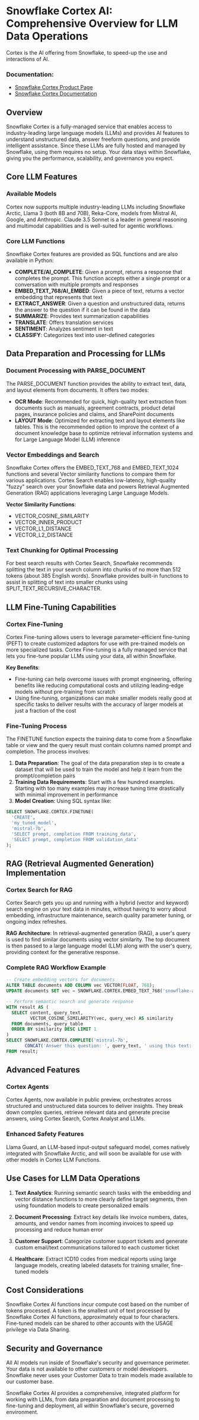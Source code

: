 # Snowflake Cortex AI: Comprehensive Overview for LLM Data Operations
Cortex is the AI offering from Snowflake, to speed-up the use and interactions of AI.

### Documentation:
- [Snowflake Cortex Product Page](https://www.snowflake.com/en/product/features/cortex/)
- [Snowflake Cortex Documentation](https://docs.snowflake.com/en/user-guide/snowflake-cortex/aisql)

## Overview

Snowflake Cortex is a fully-managed service that enables access to industry-leading large language models (LLMs) and provides AI features to understand unstructured data, answer freeform questions, and provide intelligent assistance. Since these LLMs are fully hosted and managed by Snowflake, using them requires no setup. Your data stays within Snowflake, giving you the performance, scalability, and governance you expect.

## Core LLM Features

### Available Models
Cortex now supports multiple industry-leading LLMs including Snowflake Arctic, Llama 3 (both 8B and 70B), Reka-Core, models from Mistral AI, Google, and Anthropic. Claude 3.5 Sonnet is a leader in general reasoning and multimodal capabilities and is well-suited for agentic workflows.

### Core LLM Functions
Snowflake Cortex features are provided as SQL functions and are also available in Python:

- **COMPLETE/AI_COMPLETE**: Given a prompt, returns a response that completes the prompt. This function accepts either a single prompt or a conversation with multiple prompts and responses
- **EMBED_TEXT_768/AI_EMBED**: Given a piece of text, returns a vector embedding that represents that text
- **EXTRACT_ANSWER**: Given a question and unstructured data, returns the answer to the question if it can be found in the data
- **SUMMARIZE**: Provides text summarization capabilities
- **TRANSLATE**: Offers translation services
- **SENTIMENT**: Analyzes sentiment in text
- **CLASSIFY**: Categorizes text into user-defined categories

## Data Preparation and Processing for LLMs

### Document Processing with PARSE_DOCUMENT
The PARSE_DOCUMENT function provides the ability to extract text, data, and layout elements from documents. It offers two modes:

- **OCR Mode**: Recommended for quick, high-quality text extraction from documents such as manuals, agreement contracts, product detail pages, insurance policies and claims, and SharePoint documents
- **LAYOUT Mode**: Optimized for extracting text and layout elements like tables. This is the recommended option to improve the context of a document knowledge base to optimize retrieval information systems and for Large Language Model (LLM) inference

### Vector Embeddings and Search
Snowflake Cortex offers the EMBED_TEXT_768 and EMBED_TEXT_1024 functions and several Vector similarity functions to compare them for various applications. Cortex Search enables low-latency, high-quality "fuzzy" search over your Snowflake data and powers Retrieval Augmented Generation (RAG) applications leveraging Large Language Models.

**Vector Similarity Functions**:
- VECTOR_COSINE_SIMILARITY
- VECTOR_INNER_PRODUCT
- VECTOR_L1_DISTANCE
- VECTOR_L2_DISTANCE

### Text Chunking for Optimal Processing
For best search results with Cortex Search, Snowflake recommends splitting the text in your search column into chunks of no more than 512 tokens (about 385 English words). Snowflake provides built-in functions to assist in splitting of text into smaller chunks using SPLIT_TEXT_RECURSIVE_CHARACTER.

## LLM Fine-Tuning Capabilities

### Cortex Fine-Tuning
Cortex Fine-tuning allows users to leverage parameter-efficient fine-tuning (PEFT) to create customized adaptors for use with pre-trained models on more specialized tasks. Cortex Fine-tuning is a fully managed service that lets you fine-tune popular LLMs using your data, all within Snowflake.

**Key Benefits**:
- Fine-tuning can help overcome issues with prompt engineering, offering benefits like reducing computational costs and utilizing leading-edge models without pre-training from scratch
- Using fine-tuning, organizations can make smaller models really good at specific tasks to deliver results with the accuracy of larger models at just a fraction of the cost

### Fine-Tuning Process
The FINETUNE function expects the training data to come from a Snowflake table or view and the query result must contain columns named prompt and completion. The process involves:

1. **Data Preparation**: The goal of the data preparation step is to create a dataset that will be used to train the model and help it learn from the prompt/completion pairs
2. **Training Data Requirements**: Start with a few hundred examples. Starting with too many examples may increase tuning time drastically with minimal improvement in performance
3. **Model Creation**: Using SQL syntax like:
```sql
SELECT SNOWFLAKE.CORTEX.FINETUNE(
  'CREATE', 
  'my_tuned_model', 
  'mistral-7b', 
  'SELECT prompt, completion FROM training_data',
  'SELECT prompt, completion FROM validation_data'
);
```

## RAG (Retrieval Augmented Generation) Implementation

### Cortex Search for RAG
Cortex Search gets you up and running with a hybrid (vector and keyword) search engine on your text data in minutes, without having to worry about embedding, infrastructure maintenance, search quality parameter tuning, or ongoing index refreshes.

**RAG Architecture**:
In retrieval-augmented generation (RAG), a user's query is used to find similar documents using vector similarity. The top document is then passed to a large language model (LLM) along with the user's query, providing context for the generative response.

### Complete RAG Workflow Example
```sql
-- Create embedding vectors for documents
ALTER TABLE documents ADD COLUMN vec VECTOR(FLOAT, 768);
UPDATE documents SET vec = SNOWFLAKE.CORTEX.EMBED_TEXT_768('snowflake-arctic-embed-m', content);

-- Perform semantic search and generate response
WITH result AS (
  SELECT content, query_text, 
         VECTOR_COSINE_SIMILARITY(vec, query_vec) AS similarity
  FROM documents, query_table
  ORDER BY similarity DESC LIMIT 1
)
SELECT SNOWFLAKE.CORTEX.COMPLETE('mistral-7b', 
       CONCAT('Answer this question: ', query_text, ' using this text: ', content))
FROM result;
```

## Advanced Features

### Cortex Agents
Cortex Agents, now available in public preview, orchestrates across structured and unstructured data sources to deliver insights. They break down complex queries, retrieve relevant data and generate precise answers, using Cortex Search, Cortex Analyst and LLMs.

### Enhanced Safety Features
Llama Guard, an LLM-based input-output safeguard model, comes natively integrated with Snowflake Arctic, and will soon be available for use with other models in Cortex LLM Functions.

## Use Cases for LLM Data Operations

1. **Text Analytics**: Running semantic search tasks with the embedding and vector distance functions to more clearly define target segments, then using foundation models to create personalized emails

2. **Document Processing**: Extract key details like invoice numbers, dates, amounts, and vendor names from incoming invoices to speed up processing and reduce human error

3. **Customer Support**: Categorize customer support tickets and generate custom email/text communications tailored to each customer ticket

4. **Healthcare**: Extract ICD10 codes from medical reports using large language models, creating labeled datasets for training smaller, fine-tuned models

## Cost Considerations

Snowflake Cortex AI functions incur compute cost based on the number of tokens processed. A token is the smallest unit of text processed by Snowflake Cortex AI functions, approximately equal to four characters. Fine-tuned models can be shared to other accounts with the USAGE privilege via Data Sharing.

## Security and Governance

All AI models run inside of Snowflake's security and governance perimeter. Your data is not available to other customers or model developers. Snowflake never uses your Customer Data to train models made available to our customer base.

Snowflake Cortex AI provides a comprehensive, integrated platform for working with LLMs, from data preparation and document processing to fine-tuning and deployment, all within Snowflake's secure, governed environment.
